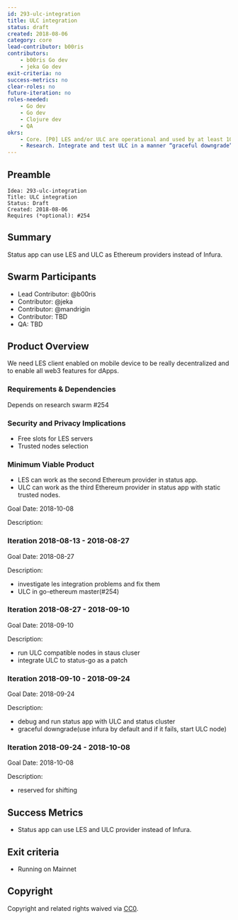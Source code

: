 ```yaml
---
id: 293-ulc-integration
title: ULC integration
status: draft
created: 2018-08-06
category: core
lead-contributor: b00ris
contributors:
    - b00ris Go dev
    - jeka Go dev
exit-criteria: no
success-metrics: no
clear-roles: no
future-iteration: no
roles-needed:
    - Go dev
    - Go dev
    - Clojure dev
    - QA
okrs:
    - Core. [P0] LES and/or ULC are operational and used by at least 10% of all users.
    - Research. Integrate and test ULC in a manner “graceful downgrade”: use infura by default and if it fails, start ULC node.
---
```


## Preamble

    Idea: 293-ulc-integration
    Title: ULC integration
    Status: Draft
    Created: 2018-08-06
    Requires (*optional): #254

## Summary
Status app can use LES and ULC as Ethereum providers instead of Infura.

## Swarm Participants
- Lead Contributor: @b00ris
- Contributor: @jeka
- Contributor: @mandrigin
- Contributor: TBD
- QA: TBD

## Product Overview
We need LES client enabled on mobile device to be really decentralized and to enable all web3 features for dApps.

### Requirements & Dependencies
Depends on research swarm #254

### Security and Privacy Implications
* Free slots for LES servers
* Trusted nodes selection

### Minimum Viable Product
* LES can work as the second Ethereum provider in status app.
* ULC can work as the third Ethereum provider in status app with static trusted nodes.

Goal Date: 2018-10-08

Description:

### Iteration 2018-08-13 - 2018-08-27

Goal Date: 2018-08-27

Description:
* investigate les integration problems and fix them
* ULC in go-ethereum master(#254)

### Iteration 2018-08-27 - 2018-09-10

Goal Date: 2018-09-10

Description:
* run ULC compatible nodes in staus cluser
* integrate ULC to status-go as a patch

### Iteration 2018-09-10 - 2018-09-24

Goal Date: 2018-09-24

Description:
* debug and run status app with ULC and status cluster
* graceful downgrade(use infura by default and if it fails, start ULC node)

### Iteration 2018-09-24 - 2018-10-08

Goal Date: 2018-10-08

Description:
* reserved for shifting

## Success Metrics
* Status app can use LES and ULC provider instead of Infura.

## Exit criteria
* Running on Mainnet

## Copyright

Copyright and related rights waived
via [CC0](https://creativecommons.org/publicdomain/zero/1.0/).
